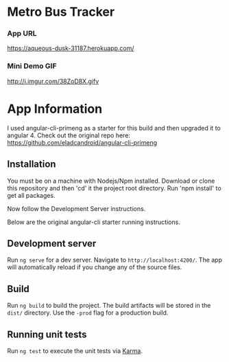 # Metro Bus Tracker
### App URL
https://aqueous-dusk-31187.herokuapp.com/

### Mini Demo GIF
http://i.imgur.com/38ZoD8X.gifv

#  App Information
I used angular-cli-primeng as a starter for this build and then upgraded it to angular 4. Check out the original repo here:
https://github.com/eladcandroid/angular-cli-primeng

## Installation
You must be on a machine with Nodejs/Npm installed.
Download or clone this repository and then 'cd' it the project root directory. Run 'npm install' to get all packages.

Now follow the Development Server instructions.

Below are the original angular-cli starter running instructions.

## Development server
Run `ng serve` for a dev server. Navigate to `http://localhost:4200/`. The app will automatically reload if you change any of the source files.

## Build

Run `ng build` to build the project. The build artifacts will be stored in the `dist/` directory. Use the `-prod` flag for a production build.

## Running unit tests

Run `ng test` to execute the unit tests via [Karma](https://karma-runner.github.io).

